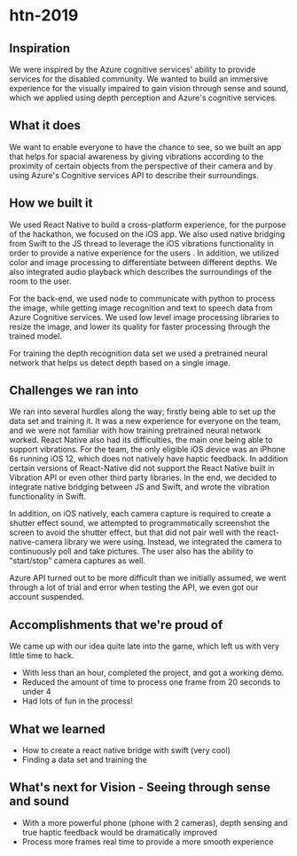 # htn-2019

## Inspiration
We were inspired by the Azure cognitive services' ability to provide services for the disabled community.  We wanted to build an immersive experience for the visually impaired to gain vision through sense and sound, which we applied using depth perception and Azure's cognitive services.

## What it does
We want to enable everyone to have the chance to see, so we built an app that helps for spacial awareness by giving vibrations according to the proximity of certain objects from the perspective of their camera and by using Azure's Cognitive services API to describe their surroundings.

## How we built it
We used React Native to build a cross-platform experience, for the purpose of the hackathon, we focused on the iOS app. We also used native bridging from Swift to the JS thread to leverage the iOS vibrations functionality in order to provide a native experience for the users . In addition, we utilized color and image processing to differentiate between different depths. We also integrated audio playback which describes the surroundings of the room to the user. 

For the back-end, we used node to communicate with python to process the image, while getting image recognition and text to speech data from Azure Cognitive services. We used low level image processing libraries to resize the image, and lower its quality for faster processing through the trained model.

For training the depth recognition data set we used a pretrained neural network that helps us detect depth based on a single image.

## Challenges we ran into
We ran into several hurdles along the way; firstly being able to set up the data set and training it. It was a new experience for everyone on the team, and we were not familiar with how training pretrained neural network worked.
React Native also had its difficulties, the main one being able to support vibrations. For the team, the only eligible iOS device was an iPhone 6s running iOS 12, which does not natively have haptic feedback. In addition certain versions of React-Native did not support the React Native built in Vibration API or even other third party libraries. In the end, we decided to integrate native bridging between JS and Swift, and wrote the vibration functionality in Swift. 

In addition, on iOS natively, each camera capture is required to create a shutter effect sound, we attempted to programmatically screenshot the screen to avoid the shutter effect, but that did not pair well with the react-native-camera library we were using. Instead, we integrated the camera to continuously poll and take pictures. The user also has the ability to "start/stop" camera captures as well. 

Azure API turned out to be more difficult than we initially assumed, we went through a lot of trial and error when testing the API, we even got our account suspended. 

## Accomplishments that we're proud of
We came up with our idea quite late into the game, which left us with very little time to hack.
* With less than an hour, completed the project, and got a working demo.
* Reduced the amount of time to process one frame from 20 seconds to under 4
* Had lots of fun in the process!

## What we learned
* How to create a react native bridge with swift (very cool)
* Finding a data set and training the

## What's next for Vision - Seeing through sense and sound
* With a more powerful phone (phone with 2 cameras), depth sensing and true haptic feedback would be dramatically improved
* Process more frames real time to provide a more smooth experience

